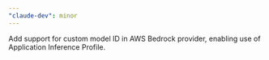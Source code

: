 ```yaml
---
"claude-dev": minor
---
```


Add support for custom model ID in AWS Bedrock provider, enabling use of Application Inference Profile.
